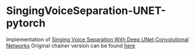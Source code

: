 # SingingVoiceSeparation-UNET-pytorch

Implementation of [Singing Voice Separation With Deep UNet Convolutional Networks](https://ismir2017.smcnus.org/wp-content/uploads/2017/10/171_Paper.pdf)
Original chainer version can be found [here](https://github.com/Xiao-Ming/UNet-VocalSeparation-Chainer)

